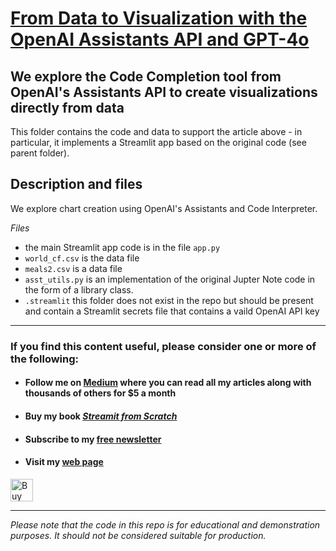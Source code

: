 # [From Data to Visualization with the OpenAI Assistants API and GPT-4o](https://medium.com/towards-data-science/from-data-to-visualization-with-the-openai-assistants-api-and-gpt-4o-69af0cac5118)

## We explore the Code Completion tool from OpenAI's Assistants API to create visualizations directly from data


This folder contains the code and data to support the article above - in particular, it implements a Streamlit app based on the original code (see parent folder).


## Description and files

We explore chart creation using OpenAI's Assistants and Code Interpreter.

_Files_

- the main Streamlit app code is in the file `app.py`
- ``world_cf.csv`` is the data file
- ``meals2.csv`` is a data file
- ``asst_utils.py`` is an implementation of the original Jupter Note code in the form of a library class.
- ``.streamlit`` this folder does not exist in the repo but should be present and contain a Streamlit secrets file that contains a vaild OpenAI API key


---
### If you find this content useful, please consider one or more of the following:

-  #### Follow me on  [Medium](https://medium.com/@alan-jones) where you can read all my articles along with thousands of others for $5 a month  
-  #### Buy my book [ _Streamit from Scratch_](https://alanjones2.github.io/streamlitfromscratch/)
-  #### Subscribe to my [free newsletter](https://technofile.substack.com/)
-  #### Visit my [web page](alanjones2.github.io)

<a href='https://ko-fi.com/M4M64THKG' target='_blank'><img height='36' style='border:0px;height:36px;' src='https://storage.ko-fi.com/cdn/kofi2.png?v=3' border='0' alt='Buy Me a Coffee at ko-fi.com' /></a>

---

_Please note that the code in this repo is for educational and demonstration purposes. It should not be considered suitable for production._